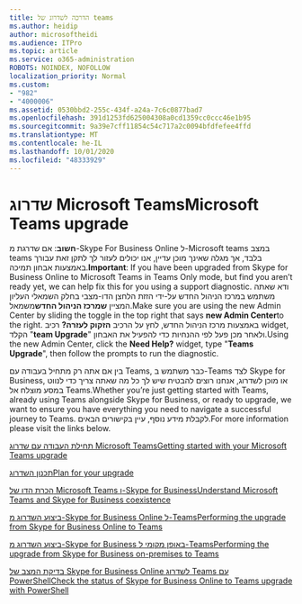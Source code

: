 ```yaml
---
title: הדרכה לשדרוג של teams
ms.author: heidip
author: microsoftheidi
ms.audience: ITPro
ms.topic: article
ms.service: o365-administration
ROBOTS: NOINDEX, NOFOLLOW
localization_priority: Normal
ms.custom:
- "982"
- "4000006"
ms.assetid: 0530bbd2-255c-434f-a24a-7c6c0877bad7
ms.openlocfilehash: 391d1253fd625004308a0cd1359cc0ccc46e1b95
ms.sourcegitcommit: 9a39e7cff11854c54c717a2c0094bfdfefee4ffd
ms.translationtype: MT
ms.contentlocale: he-IL
ms.lasthandoff: 10/01/2020
ms.locfileid: "48333929"
---
```

# <a name="microsoft-teams-upgrade"></a><span data-ttu-id="9cdc1-102">שדרוג Microsoft Teams</span><span class="sxs-lookup"><span data-stu-id="9cdc1-102">Microsoft Teams upgrade</span></span>

<span data-ttu-id="9cdc1-103">**חשוב**: אם שדרגת מ-Skype For Business Online ל-Microsoft teams במצב teams בלבד, אך מגלה שאינך מוכן עדיין, אנו יכולים לעזור לך לתקן זאת עבורך באמצעות אבחון תמיכה.</span><span class="sxs-lookup"><span data-stu-id="9cdc1-103">**Important**: If you have been upgraded from Skype for Business Online to Microsoft Teams in Teams Only mode, but find you aren’t ready yet, we can help fix this for you using a support diagnostic.</span></span> <span data-ttu-id="9cdc1-104">ודא שאתה משתמש במרכז הניהול החדש על-ידי הזזת הלחצן הדו-מצבי בחלק השמאלי העליון המציין **שמרכז הניהול החדש**משמאל.</span><span class="sxs-lookup"><span data-stu-id="9cdc1-104">Make sure you are using the new Admin Center by sliding the toggle in the top right that says **new Admin Center**to the right.</span></span> <span data-ttu-id="9cdc1-105">באמצעות מרכז הניהול החדש, לחץ על הרכיב **הזקוק לעזרה?** רכיב widget, הקלד "**team Upgrade**" ולאחר מכן פעל לפי ההנחיות כדי להפעיל את האבחון.</span><span class="sxs-lookup"><span data-stu-id="9cdc1-105">Using the new Admin Center, click the **Need Help?** widget, type "**Teams Upgrade**", then follow the prompts to run the diagnostic.</span></span>

<span data-ttu-id="9cdc1-106">בין אם אתה רק מתחיל בעבודה עם Teams, כבר משתמש ב-Teams לצד Skype for Business, או מוכן לשדרוג, אנחנו רוצים להבטיח שיש לך כל מה שאתה צריך כדי לנווט במסע מוצלח אל Teams.</span><span class="sxs-lookup"><span data-stu-id="9cdc1-106">Whether you’re just getting started with Teams, already using Teams alongside Skype for Business, or ready to upgrade, we want to ensure you have everything you need to navigate a successful journey to Teams.</span></span> <span data-ttu-id="9cdc1-107">לקבלת מידע נוסף, עיין בקישורים הבאים.</span><span class="sxs-lookup"><span data-stu-id="9cdc1-107">For more information please visit the links below.</span></span>

[<span data-ttu-id="9cdc1-108">תחילת העבודה עם שדרוג Microsoft Teams</span><span class="sxs-lookup"><span data-stu-id="9cdc1-108">Getting started with your Microsoft Teams upgrade</span></span>](https://docs.microsoft.com/MicrosoftTeams/upgrade-start-here)

[<span data-ttu-id="9cdc1-109">תכנון השדרוג</span><span class="sxs-lookup"><span data-stu-id="9cdc1-109">Plan for your upgrade</span></span>](https://docs.microsoft.com/MicrosoftTeams/upgrade-plan-journey)

[<span data-ttu-id="9cdc1-110">הכרת הדו של Microsoft Teams ו-Skype for Business</span><span class="sxs-lookup"><span data-stu-id="9cdc1-110">Understand Microsoft Teams and Skype for Business coexistence</span></span>](https://docs.microsoft.com/MicrosoftTeams/teams-and-skypeforbusiness-coexistence-and-interoperability)

[<span data-ttu-id="9cdc1-111">ביצוע השדרוג מ-Skype for Business Online ל-Teams</span><span class="sxs-lookup"><span data-stu-id="9cdc1-111">Performing the upgrade from Skype for Business Online to Teams</span></span>](https://docs.microsoft.com/MicrosoftTeams/upgrade-to-teams-execute-skypeforbusinessonline)

[<span data-ttu-id="9cdc1-112">ביצוע השדרוג מ-Skype for Business באופן מקומי ל-Teams</span><span class="sxs-lookup"><span data-stu-id="9cdc1-112">Performing the upgrade from Skype for Business on-premises to Teams</span></span>](https://docs.microsoft.com/MicrosoftTeams/upgrade-to-teams-execute-skypeforbusinesshybridonprem)
 
[<span data-ttu-id="9cdc1-113">בדיקת המצב של Skype for Business Online לשדרוג Teams עם PowerShell</span><span class="sxs-lookup"><span data-stu-id="9cdc1-113">Check the status of Skype for Business Online to Teams upgrade with PowerShell</span></span>](https://docs.microsoft.com/powershell/module/skype/get-csteamsupgradestatus?view=skype-ps)